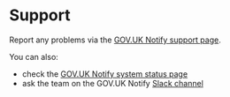 # Support

Report any problems via the [GOV.UK Notify support page](https://www.notifications.service.gov.uk/support).

You can also:

- check the [GOV.UK Notify system status page](https://status.notifications.service.gov.uk/)
- ask the team on the GOV.UK Notify [Slack channel](https://ukgovernmentdigital.slack.com/messages/govuk-notify)
